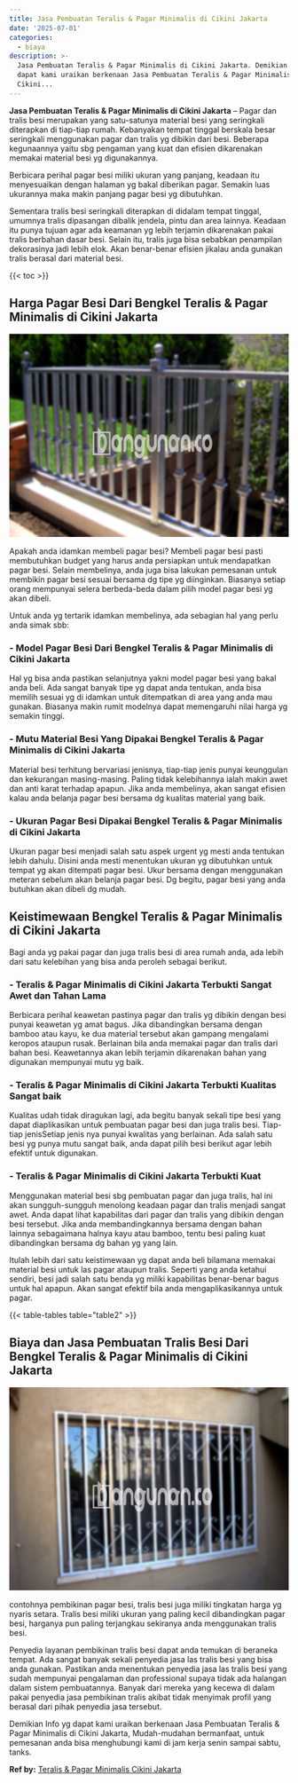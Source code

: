 ```yaml
---
title: Jasa Pembuatan Teralis & Pagar Minimalis di Cikini Jakarta
date: '2025-07-01'
categories:
  - biaya
description: >-
  Jasa Pembuatan Teralis & Pagar Minimalis di Cikini Jakarta. Demikian Info yg
  dapat kami uraikan berkenaan Jasa Pembuatan Teralis & Pagar Minimalis di
  Cikini...
---
```


**Jasa Pembuatan Teralis & Pagar Minimalis di Cikini Jakarta** – Pagar dan tralis besi merupakan yang satu-satunya material besi yang seringkali diterapkan di tiap-tiap rumah. Kebanyakan tempat tinggal berskala besar seringkali menggunakan pagar dan tralis yg dibikin dari besi. Beberapa kegunaannya yaitu sbg pengaman yang kuat dan efisien dikarenakan memakai material besi yg digunakannya.

Berbicara perihal pagar besi miliki ukuran yang panjang, keadaan itu menyesuaikan dengan halaman yg bakal diberikan pagar. Semakin luas ukurannya maka makin panjang pagar besi yg dibutuhkan.

Sementara tralis besi seringkali diterapkan di didalam tempat tinggal, umumnya tralis dipasangan dibalik jendela, pintu dan area lainnya. Keadaan itu punya tujuan agar ada keamanan yg lebih terjamin dikarenakan pakai tralis berbahan dasar besi. Selain itu, tralis juga bisa sebabkan penampilan dekorasinya jadi lebih elok. Akan benar-benar efisien jikalau anda gunakan tralis berasal dari material besi.

{{< toc >}}

## Harga Pagar Besi Dari Bengkel Teralis & Pagar Minimalis di Cikini Jakarta

![Jasa Pembuatan Teralis & Pagar Minimalis di Cikini Jakarta](/images/pagar-minimalis-murah-66.png)

Apakah anda idamkan membeli pagar besi? Membeli pagar besi pasti membutuhkan budget yang harus anda persiapkan untuk mendapatkan pagar besi. Selain membelinya, anda juga bisa lakukan pemesanan untuk membikin pagar besi sesuai bersama dg tipe yg diinginkan. Biasanya setiap orang mempunyai selera berbeda-beda dalam pilih model pagar besi yg akan dibeli.

Untuk anda yg tertarik idamkan membelinya, ada sebagian hal yang perlu anda simak sbb:
### \- Model Pagar Besi Dari Bengkel Teralis & Pagar Minimalis di Cikini Jakarta

Hal yg bisa anda pastikan selanjutnya yakni model pagar besi yang bakal anda beli. Ada sangat banyak tipe yg dapat anda tentukan, anda bisa memilih sesuai yg di idamkan untuk ditempatkan di area yang anda mau gunakan. Biasanya makin rumit modelnya dapat memengaruhi nilai harga yg semakin tinggi.

### \- Mutu Material Besi Yang Dipakai Bengkel Teralis & Pagar Minimalis di Cikini Jakarta

Material besi terhitung bervariasi jenisnya, tiap-tiap jenis punyai keunggulan dan kekurangan masing-masing. Paling tidak kelebihannya ialah makin awet dan anti karat terhadap apapun. Jika anda membelinya, akan sangat efisien kalau anda belanja pagar besi bersama dg kualitas material yang baik.

### \- Ukuran Pagar Besi Dipakai Bengkel Teralis & Pagar Minimalis di Cikini Jakarta

Ukuran pagar besi menjadi salah satu aspek urgent yg mesti anda tentukan lebih dahulu. Disini anda mesti menentukan ukuran yg dibutuhkan untuk tempat yg akan ditempati pagar besi. Ukur bersama dengan menggunakan meteran sebelum akan belanja pagar besi. Dg begitu, pagar besi yang anda butuhkan akan dibeli dg mudah.

## Keistimewaan Bengkel Teralis & Pagar Minimalis di Cikini Jakarta

Bagi anda yg pakai pagar dan juga tralis besi di area rumah anda, ada lebih dari satu kelebihan yang bisa anda peroleh sebagai berikut.

### \- Teralis & Pagar Minimalis di Cikini Jakarta Terbukti Sangat Awet dan Tahan Lama

Berbicara perihal keawetan pastinya pagar dan tralis yg dibikin dengan besi punyai keawetan yg amat bagus. Jika dibandingkan bersama dengan bamboo atau kayu, ke dua material tersebut akan gampang mengalami keropos ataupun rusak. Berlainan bila anda memakai pagar dan tralis dari bahan besi. Keawetannya akan lebih terjamin dikarenakan bahan yang digunakan mempunyai mutu yg baik.

### \- Teralis & Pagar Minimalis di Cikini Jakarta Terbukti Kualitas Sangat baik

Kualitas udah tidak diragukan lagi, ada begitu banyak sekali tipe besi yang dapat diaplikasikan untuk pembuatan pagar besi dan juga tralis besi. Tiap-tiap jenisSetiap jenis nya punyai kwalitas yang berlainan. Ada salah satu besi yg punya mutu sangat baik, anda dapat pilih besi berikut agar lebih efektif untuk digunakan.

### \- Teralis & Pagar Minimalis di Cikini Jakarta Terbukti Kuat

Menggunakan material besi sbg pembuatan pagar dan juga tralis, hal ini akan sungguh-sungguh menolong keadaan pagar dan tralis menjadi sangat awet. Anda dapat lihat kapabilitas dari pagar dan tralis yang dibikin dengan besi tersebut. Jika anda membandingkannya bersama dengan bahan lainnya sebagaimana halnya kayu atau bamboo, tentu besi paling kuat dibandingkan bersama dg bahan yg yang lain.

Itulah lebih dari satu keistimewaan yg dapat anda beli bilamana memakai material besi untuk las pagar ataupun tralis. Seperti yang anda ketahui sendiri, besi jadi salah satu benda yg miliki kapabilitas benar-benar bagus untuk hal apapun. Akan sangat efektif bila anda mengaplikasikannya untuk pagar.

{{< table-tables table="table2" >}}

## Biaya dan Jasa Pembuatan Tralis Besi Dari Bengkel Teralis & Pagar Minimalis di Cikini Jakarta

![Jasa Pembuatan Teralis & Pagar Minimalis di Cikini Jakarta](/images/teralis-minimalis-murah-27.png)

contohnya pembikinan pagar besi, tralis besi juga miliki tingkatan harga yg nyaris setara. Tralis besi miliki ukuran yang paling kecil dibandingkan pagar besi, harganya pun paling terjangkau sekiranya anda menggunakan tralis besi.

Penyedia layanan pembikinan tralis besi dapat anda temukan di beraneka tempat. Ada sangat banyak sekali penyedia jasa las tralis besi yang bisa anda gunakan. Pastikan anda menentukan penyedia jasa las tralis besi yang sudah mempunyai pengalaman dan professional supaya tidak ada halangan dalam sistem pembuatannya. Banyak dari mereka yang kecewa di dalam pakai penyedia jasa pembikinan tralis akibat tidak menyimak profil yang berasal dari pihak penyedia jasa tersebut.

Demikian Info yg dapat kami uraikan berkenaan Jasa Pembuatan Teralis & Pagar Minimalis di Cikini Jakarta, Mudah-mudahan bermanfaat, untuk pemesanan anda bisa menghubungi kami di jam kerja senin sampai sabtu, tanks.

**Ref by:** [Teralis & Pagar Minimalis Cikini Jakarta](https://id.wikipedia.org/wiki/Teralis)

